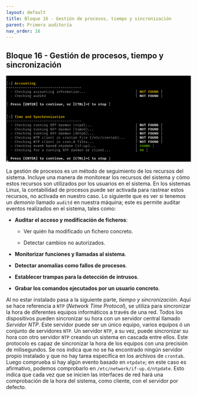 ```yaml
---
layout: default
title: Bloque 16 - Gestión de procesos, tiempo y sincronización
parent: Primera auditoría
nav_order: 16
---
```


## Bloque 16 - Gestión de procesos, tiempo y sincronización

<img src="https://raw.githubusercontent.com/crivmar/crivmar-lynis.github.io/main/assets/images/19.png"/>

La gestión de procesos es un método de seguimiento de los recursos del sistema. Incluye una manera de monitorear los recursos del sistema y cómo estos recursos son utilizados por los usuarios en el sistema. En los sistemas Linux, la contabilidad de procesos puede ser activada para rastrear estos recursos, no activada en nuestro caso. 
Lo siguiente que es ver si tenemos un *demonio* llamado `auditd` en nuestra máquina; este es permite auditar eventos realizados en el sistema, tales como:

- **Auditar el acceso y modificación de ficheros**:

    + Ver quién ha modificado un fichero concreto.
    
    + Detectar cambios no autorizados.
    
- **Monitorizar funciones y llamadas al sistema**.

- **Detectar anomalías como fallos de procesos**.

- **Establecer trampas para la detección de intrusos**.

- **Grabar los comandos ejecutados por un usuario concreto**.


Al no estar instalado pasa a la siguiente parte, *tiempo y sincronización*. Aquí se hace referencia a `NTP` (*Network Time Protocol*), se utiliza para sincronizar la hora de diferentes equipos informáticos a través de una red. Todos los dispositivos pueden sincronizar su hora con un servidor central llamado *Servidor NTP*. Este servidor puede ser un único equipo, varios equipos ó un conjunto de servidores `NTP`. Un servidor `NTP`, a su vez, puede sincronizar su hora con otro servidor `NTP` creando un sistema en cascada entre ellos. Este protocolo es capaz de sincronizar la hora de los equipos con una precisión de milisegundos.
Se nos indica que no se ha encontrado ningún servidor propio instalado y que no hay tarea específica en los archivos de `crontab`. Luego comprueba si hay algún evento basado en `ntpdate`; en este caso es afirmativo, podemos comprobarlo en `/etc/network/if-up.d/ntpdate`. Esto indica que cada vez que se inicien las interfaces de red hará una comprobación de la hora del sistema, como cliente, con el servidor por defecto.


